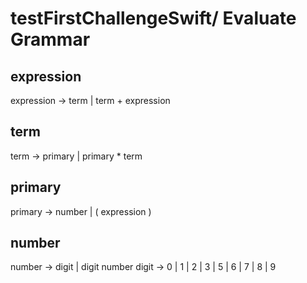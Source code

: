 # testFirstChallengeSwift/ Evaluate Grammar

## expression

expression ->  term | term + expression

## term

term -> primary | primary * term 

## primary

primary -> number | ( expression )

## number
number ->  digit | digit number
digit -> 0 | 1 | 2 | 3 | 5 | 6 | 7 | 8 | 9

